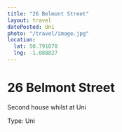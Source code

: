 ```yaml
---
title: "26 Belmont Street"
layout: travel
datePosted: Uni
photo: "/travel/image.jpg"
location:
  lat: 50.791070
  lng: -1.088827
---
```

# 26 Belmont Street

Second house whilst at Uni

Type: Uni
